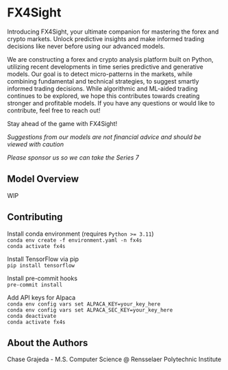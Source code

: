 # FX4Sight
Introducing FX4Sight, your ultimate companion for mastering the forex and crypto markets. Unlock predictive insights and make informed trading decisions like never before using our advanced models. 

We are constructing a forex and crypto analysis platform built on Python, utilizing recent developments in time series predictive and generative models. Our goal is to detect micro-patterns in the markets, while combining fundamental and technical strategies, to suggest smartly informed trading decisions. While algorithmic and ML-aided trading continues to be explored, we hope this contributes towards creating stronger and profitable models. If you have any questions or would like to contribute, feel free to reach out!

Stay ahead of the game with FX4Sight!  

*Suggestions from our models are not financial advice and should be viewed with caution*  

*Please sponsor us so we can take the Series 7*

## Model Overview
WIP


## Contributing
Install conda environment (requires `Python >= 3.11`)<br>
`conda env create -f environment.yaml -n fx4s`<br>
`conda activate fx4s`

Install TensorFlow via pip<br>
`pip install tensorflow`

Install pre-commit hooks<br>
`pre-commit install`

Add API keys for Alpaca<br>
`conda env config vars set ALPACA_KEY=your_key_here`  
`conda env config vars set ALPACA_SEC_KEY=your_key_here`  
`conda deactivate`  
`conda activate fx4s`

## About the Authors
Chase Grajeda - M.S. Computer Science @ Rensselaer Polytechnic Institute
